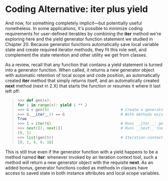 # Coding Alternative: __iter__ plus yield

And now, for something completely implicit—but potentially useful nonetheless. In
some applications, it's possible to minimize coding requirements for user-defined iterables
by combining the __iter__ method we're exploring here and the yield generator
function statement we studied in Chapter 20. Because generator functions automatically
save local variable state and create required iterator methods, they fit this role
well, and complement the state retention and other utility we get from classes.

As a review, recall that any function that contains a yield statement is turned into a
generator function. When called, it returns a new generator object with automatic retention
of local scope and code position, an automatically created __iter__ method
that simply returns itself, and an automatically created __next__ method (next in 2.X)
that starts the function or resumes it where it last left off:
> ```python
> >>> def gen(x):
> for i in range(x): yield i ** 2
> >>> G = gen(5) 								# Create a generator with __iter__ and __next__
> >>> G.__iter__() == G 						# Both methods exist on the same object
> True
> >>> I = iter(G) 								# Runs __iter__: generator returns itself
> >>> next(I), next(I) 							# Runs __next__ (next in 2.X)
> (0, 1)
> >>> list(gen(5)) 								# Iteration contexts automatically run iter and next
> [0, 1, 4, 9, 16]
> ```

This is still true even if the generator function with a yield happens to be a method
named __iter__: whenever invoked by an iteration context tool, such a method will
return a new generator object with the requisite __next__. As an added bonus, generator
functions coded as methods in classes have access to saved state in both instance attributes
and local scope variables.

